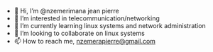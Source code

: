 - 👋 Hi, I’m @nzemerimana jean pierre
- 👀 I’m interested in telecommunication/networking
- 🌱 I’m currently learning linux systems and network administration
- 💞️ I’m looking to collaborate on linux systems
- 📫 How to reach me, nzemerapierre@gmail.com

<!---
nzemerimana/nzemerimana is a ✨ special ✨ repository because its `README.md` (this file) appears on your GitHub profile.
You can click the Preview link to take a look at your changes.
--->
